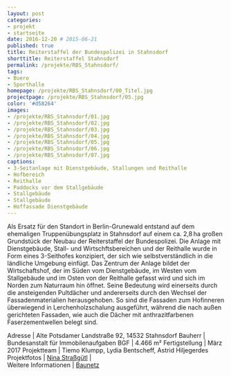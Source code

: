```yaml
---
layout: post
categories:
- projekt
- startseite
date: 2016-12-20 # 2015-06-21
published: true
title: Reiterstaffel der Bundespolizei in Stahnsdorf
shorttitle: Reiterstaffel Stahnsdorf
permalink: /projekte/RBS_Stahnsdorf/
tags: 
- Buero
- Sporthalle
homepage: /projekte/RBS_Stahnsdorf/00_Titel.jpg
projectpage: /projekte/RBS_Stahnsdorf/05.jpg
color: '#d58264'
images:
- /projekte/RBS_Stahnsdorf/01.jpg
- /projekte/RBS_Stahnsdorf/02.jpg
- /projekte/RBS_Stahnsdorf/03.jpg
- /projekte/RBS_Stahnsdorf/04.jpg
- /projekte/RBS_Stahnsdorf/05.jpg
- /projekte/RBS_Stahnsdorf/06.jpg
- /projekte/RBS_Stahnsdorf/07.jpg
captions:
- 3-Seitanlage mit Dienstgebäude, Stallungen und Reithalle
- Hofbereich
- Reithalle
- Paddocks vor dem Stallgebäude
- Stallgebäude
- Stallgebäude
- Hoffassade Dienstgebäude
---
```

Als Ersatz für den Standort in Berlin-Grunewald entstand auf dem ehemaligen Truppenübungsplatz in Stahnsdorf auf einem ca. 2,8 ha großen Grundstück der Neubau der Reiterstaffel der Bundespolizei. Die Anlage mit Dienstgebäude, Stall- und Wirtschftsbereichen und der Reithalle wurde in Form eines 3-Seithofes konzipiert, der sich wie selbstverständlich in die ländliche Umgebung einfügt. Das Zentrum der Anlage bildet der Wirtschaftshof, der im Süden vom Dienstgebäude, im Westen vom Stallgebäude und im Osten von der Reithalle gefasst wird und sich im Norden zum Naturraum hin öffnet. Seine Bedeutung wird einerseits durch die ansteigenden Pultdächer und andererseits durch den Wechsel der Fassadenmaterialien herausgehoben. So sind die Fassaden zum Hofinneren überwiegend in Lerchenholzschalung ausgeführt, während die nach außen gerichteten Fassaden, wie auch die Dächer mit anthrazitfarbenen Faserzementwellen belegt sind. 

Adresse				|	Alte Potsdamer Landstraße 92, 14532 Stahnsdorf
Bauherr				|	Bundesanstalt für Immobilenaufgaben
BGF					|	4.466 m²
Fertigstellung		|	März 2017
Projektteam			|	Tiemo Klumpp, Lydia Bentscheff, Astrid Hiljegerdes
Projektfotos		|	[Nina Straßgütl](http://www.ninastrg.de/) 
                    |    
 Weitere Informationen    |   [Baunetz](http://www.baunetz.de/meldungen/Meldungen-Neubau_von_Numrich_Albrecht_Klumpp_5053217.html)
